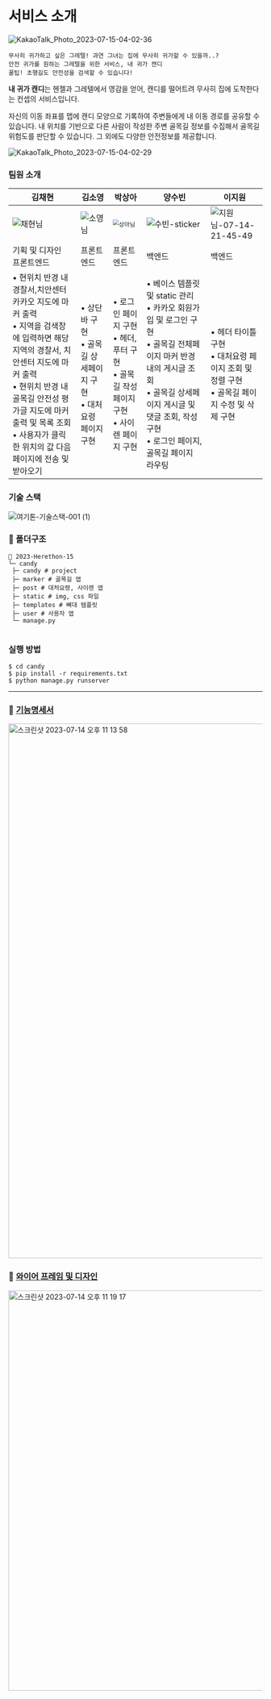 # 서비스 소개
![KakaoTalk_Photo_2023-07-15-04-02-36](https://github.com/2023-HERETHON/2023-Herethon-15/assets/86940801/4ee01c5b-3d5e-4a4e-ac2e-d11cda967d41)
```
무사히 귀가하고 싶은 그레텔! 과연 그녀는 집에 무사히 귀가할 수 있을까..?
안전 귀가를 원하는 그레텔을 위한 서비스, 내 귀가 캔디
꿀팁! 초행길도 안전성을 검색할 수 있습니다!
```

**내 귀가 캔디**는 헨젤과 그레텔에서 영감을 얻어, 캔디를 떨어트려 무사히 집에 도착한다는 컨셉의 서비스입니다.

자신의 이동 좌표를 맵에 캔디 모양으로 기록하여 주변들에게 내 이동 경로를 공유할 수 있습니다. 내 위치를 기반으로 다른 사람이 작성한 주변 골목길 정보를 수집해서 골목길 위험도를 판단할 수 있습니다. 그 외에도 다양한 안전정보를 제공합니다.

![KakaoTalk_Photo_2023-07-15-04-02-29](https://github.com/2023-HERETHON/2023-Herethon-15/assets/86940801/da3222e7-2a0a-4a7a-b86c-7016d02cf191)

### 팀원 소개

| 김채현                                                       | 김소영                                                       | 박상아                                                       | 양수빈                                                       | 이지원                                                       |
| ------------------------------------------------------------ | ------------------------------------------------------------ | ------------------------------------------------------------ | ------------------------------------------------------------ | ------------------------------------------------------------ |
| ![채현님](https://github.com/2023-HERETHON/2023-Herethon-15/assets/86940801/76d715f6-dc2f-46cc-8b4e-f62dc4238880) | ![소영님](https://github.com/2023-HERETHON/2023-Herethon-15/assets/86940801/dc7f43d7-150d-4aed-8ab4-fbed5bd946c8) | <img src="https://github.com/2023-HERETHON/2023-Herethon-15/assets/86940801/1c9bf696-8ee6-4b13-aeec-f3eb673f5864" alt="상아님" style="zoom:73%;" /> | ![수빈-sticker](https://github.com/2023-HERETHON/2023-Herethon-15/assets/86940801/8c411af0-e36d-431d-8b02-2cde773d5f03) | ![지원님-07-14-21-45-49](https://github.com/2023-HERETHON/2023-Herethon-15/assets/86940801/d8d11df2-d901-4c0a-8253-1d58c0b4c699) |
| 기획 및 디자인<br />프론트엔드                               | 프론트엔드                                                   | 프론트엔드                                                   | 백엔드                                                       | 백엔드                                                       |
| • 현위치 반경 내 경찰서,치안센터 카카오 지도에 마커 출력 <br />• 지역을 검색창에 입력하면 해당 지역의 경찰서, 치안센터 지도에 마커 출력 <br />• 현위치 반경 내 골목길 안전성 평가글 지도에 마커 출력 및 목록 조회 <br />• 사용자가 클릭한 위치의 값 다음 페이지에 전송 및 받아오기 | • 상단바 구현 <br />• 골목길 상세페이지 구현 <br />• 대처 요령 페이지 구현 | • 로그인 페이지 구현 <br />• 헤더, 푸터 구현 <br />• 골목길 작성페이지 구현<br /> • 사이렌 페이지 구현 | • 베이스 템플릿 및 static 관리 <br />• 카카오 회원가입 및 로그인 구현 <br />• 골목길 전체페이지 마커 반경 내의 게시글 조회 <br />• 골목길 상세페이지 게시글 및 댓글 조회, 작성 구현 <br />• 로그인 페이지, 골목길 페이지 라우팅 | • 헤더 타이틀 구현 <br />• 대처요령 페이지 조회 및 정렬 구현 <br />• 골목길 페이지 수정 및 삭제 구현 |

### 기술 스택

![여기톤-기술스택-001 (1)](https://github.com/2023-HERETHON/2023-Herethon-15/assets/86940801/0505883d-699f-4fea-92bf-baf49bae0007)

### 📁 폴더구조

```
📂 2023-Herethon-15
└─ candy
 ├─ candy # project
 ├─ marker # 골목길 앱
 ├─ post # 대처요령, 사이렌 앱
 ├─ static # img, css 파일
 ├─ templates # 뼈대 템플릿
 ├─ user # 사용자 앱
 └─ manage.py
 
```

### 실행 방법

```
$ cd candy 
$ pip install -r requirements.txt
$ python manage.py runserver
```

---

### 🧷 <a href="https://bininote.notion.site/1aeaaeccf1a74b3bb7c0c4551d248d28?pvs=4">기능명세서</a>

<img width="1061" alt="스크린샷 2023-07-14 오후 11 13 58" src="https://github.com/2023-HERETHON/2023-Herethon-15/assets/86940801/3d58e65e-bc7f-4628-a47e-1144915e0a2d">

### 🧷 <a href="https://www.figma.com/file/6Gk1iueT95cX6VsiNMRpb0/%EB%82%B4-%EA%B7%80%EA%B0%80-%EC%BA%94%EB%94%94?type=design&node-id=1-3&mode=design&t=HkaXFcr1CzPqSGa9-0">와이어 프레임 및 디자인</a>

<img width="794" alt="스크린샷 2023-07-14 오후 11 19 17" src="https://github.com/2023-HERETHON/2023-Herethon-15/assets/86940801/6dc75e29-6e81-4920-ac43-8e5aadac7b6a">
